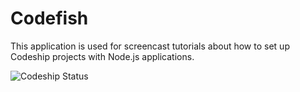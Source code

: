 Codefish
======================

This application is used for screencast tutorials about how to set up Codeship projects with Node.js applications.

![Codeship Status](https://www.codeship.io/projects/f58cfee0-78b7-0131-0c54-6271bf7b6b8b/status)
